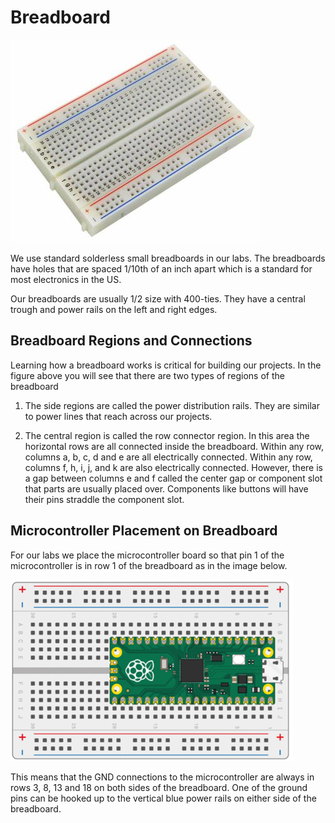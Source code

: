 # Breadboard

![Breadboard](./img/breadboard.jpg)

We use standard solderless small breadboards in our labs. The breadboards have holes that are spaced 1/10th of an inch apart which is a standard for most electronics in the US.

Our breadboards are usually 1/2 size with 400-ties. They have a central trough and power rails on the left and right edges.

## Breadboard Regions and Connections

Learning how a breadboard works is critical for building our projects. In the figure above you will see that there are two types of regions of the breadboard

1. The side regions are called the power distribution rails.  They are similar to power lines that reach across our projects.

2. The central region is called the row connector region. In this area the horizontal rows are all connected inside the breadboard. Within any row, columns a, b, c, d and e are all electrically connected. Within any row, columns f, h, i, j, and k are also electrically connected. However, there is a gap between columns e and f called the center gap or component slot that parts are usually placed over. Components like buttons will have their pins straddle the component slot.

## Microcontroller Placement on Breadboard

For our labs we place the microcontroller board so that pin 1 of the microcontroller is in row 1 of the breadboard as in the image below.

![Pico on Breadboard](./img/picoOnBreadboard.png)

This means that the GND connections to the microcontroller are always in rows 3, 8, 13 and 18 on both sides of the breadboard. One of the ground pins can be hooked up to the vertical blue power rails on either side of the breadboard.